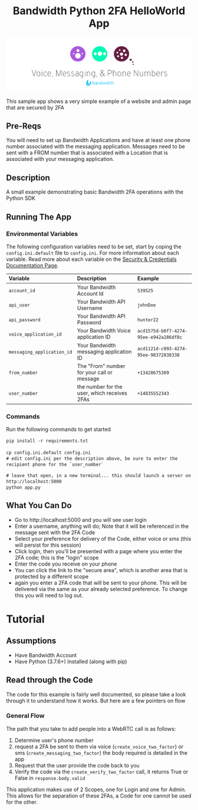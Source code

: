<div align="center">

# Bandwidth Python 2FA HelloWorld App

![BW_all](../../.readme_images/BW_all.png)

</div>

This sample app shows a very simple example of a website and admin page that are secured by 2FA

## Pre-Reqs

You will need to set up Bandwidth Applications and have at least one phone number associated with the messaging application. Messages need to be sent with a FROM number that is associated with a Location that is associated with your messaging application.

## Description

A small example demonstrating basic Bandwidth 2FA operations with the Python SDK

## Running The App

### Environmental Variables

The following configuration variables need to be set, start by coping the `config.ini.default` file to `config.ini`. For more information about each variable. Read more about each variable on the [Security & Credentials Documentation Page](https://dev.bandwidth.com/guides/accountCredentials.html#top).

| Variable                   | Description                                  | Example                                |
| :------------------------- | :------------------------------------------- | :------------------------------------- |
| `account_id`               | Your Bandwidth Account Id                    | `539525`                               |
| `api_user`                 | Your Bandwidth API Username                  | `johnDoe`                              |
| `api_password`             | Your Bandwidth API Password                  | `hunter22`                             |
| `voice_application_id`     | Your Bandwidth Voice application ID          | `acd1575d-b0f7-4274-95ee-e942a286df8c` |
| `messaging_application_id` | Your Bandwidth messaging application ID      | `acd1121d-c093-4274-95ee-98372838338`  |
| `from_number`              | The "From" number for your call or message   | `+13428675309`                         |
| `user_number`              | the number for the user, which receives 2FAs | `+14835552343`                         |

### Commands

Run the following commands to get started

```
pip install -r requirements.txt

cp config.ini.default config.ini
# edit config.ini per the description above, be sure to enter the recipient phone for the `user_number`
```

```
# leave that open, in a new terminal... this should launch a server on http://localhost:5000
python app.py
```

## What You Can Do

- Go to http://localhost:5000 and you will see user login
- Enter a username, anything will do; Note that it will be referenced in the message sent with the 2FA Code
- Select your preference for delivery of the Code, either voice or sms (this will persist for this session)
- Click login, then you'll be presented with a page where you enter the 2FA code; this is the "login" scope
- Enter the code you receive on your phone
- You can click the link to the "secure area", which is another area that is protected by a different scope
- again you enter a 2FA code that will be sent to your phone. This will be delivered via the same as your already selected preference. To change this you will need to log out.

# Tutorial

## Assumptions

- Have Bandwidth Account
- Have Python (3.7.6+) Installed (along with pip)

## Read through the Code

The code for this example is fairly well documented, so please take a look through it to understand how it works. But here are a few pointers on flow

### General Flow

The path that you take to add people into a WebRTC call is as follows:

1. Determine user's phone number
1. request a 2FA be sent to them via voice (`create_voice_two_factor`) or sms (`create_messaging_two_factor`) the body required is detailed in the app
1. Request that the user provide the code back to you
1. Verify the code via the `create_verify_two_factor` call, it returns True or False in `response.body.valid`

This application makes use of 2 Scopes, one for Login and one for Admin. This allows for the separation of these 2FAs, a Code for one cannot be used for the other.
